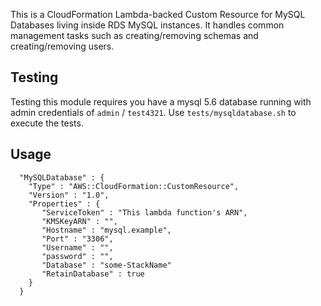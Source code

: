 This is a CloudFormation Lambda-backed Custom Resource for MySQL Databases living inside RDS MySQL instances. It handles common management tasks such as creating/removing schemas and creating/removing users.

## Testing
Testing this module requires you have a mysql 5.6 database running with admin credentials of `admin` / `test4321`. Use `tests/mysqldatabase.sh` to execute the tests.
<!-- TODO Setup testing  -->
## Usage
`````
  "MySQLDatabase" : {
    "Type" : "AWS::CloudFormation::CustomResource",
    "Version" : "1.0",
    "Properties" : {
       "ServiceToken" : "This lambda function's ARN",
       "KMSKeyARN" : "",
       "Hostname" : "mysql.example",
       "Port" : "3306",
       "Username" : "",
       "password" : "",
       "Database" : "some-StackName"
       "RetainDatabase" : true
    }
  }
 `````